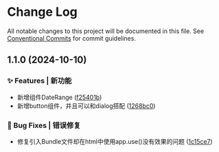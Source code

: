 # Change Log

All notable changes to this project will be documented in this file.
See [Conventional Commits](https://conventionalcommits.org) for commit guidelines.

## 1.1.0 (2024-10-10)

### ✨ Features | 新功能

- 新增组件DateRange ([f25401b](https://github.com/guo1186874557/second-ui/commit/f25401bcfbb907b429d2bb207b1e014c2c31bf20))
- 新增button组件，并且可以和dialog搭配 ([1268bc0](https://github.com/guo1186874557/second-ui/commit/1268bc0b2682c9ad7c71b91ceaf504cff000502b))

### 🐛 Bug Fixes | 错误修复

- 修复引入Bundle文件却在html中使用app.use()没有效果的问题 ([1c15ce7](https://github.com/guo1186874557/second-ui/commit/1c15ce783ccf8874b4c132f0bea112c0def6d437))
